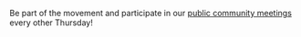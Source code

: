Be part of the movement and participate in our [public community meetings](https://github.com/keptn/community) every other Thursday!
